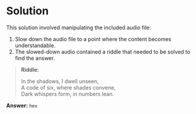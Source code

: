 # Solution

This solution involved manipulating the included audio file:
1. Slow down the audio file to a point where the content becomes understandable.
2. The slowed-down audio contained a riddle that needed to be solved to find the answer.

> **Riddle:**
>
> In the shadows, I dwell unseen,  
> A code of six, where shades convene,  
> Dark whispers form, in numbers lean.

**Answer:** `hex`
